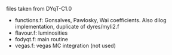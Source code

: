 files taken from DYqT-C1.0
- functions.f: Gonsalves, Pawlosky, Wai coefficients. Also dilog implementation, duplicate of dyres/myli2.f
- flavour.f: luminosities
- fodyqt.f: main routine
- vegas.f: vegas MC integration (not used)
